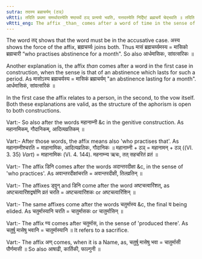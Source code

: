 ```yaml
---
sutra: तदस्य ब्रह्मचर्यम् (ठञ्)
vRtti: तदिति प्रथमा समर्थादस्येति षष्ठ्यर्थे ठञ् प्रत्ययो भवति, यत्तदस्येति निर्द्दिष्टं ब्रह्मचर्ये चेद्भवति ॥ तदिति द्वितीयासमर्थात्कालवाचिनः प्रातिपदिकादस्येति षष्ठ्यर्थे ठञ् प्रत्ययो भवति ब्रह्मचर्य्ये चेद्गम्यते ॥
vRtti_eng: The affix _than_ comes after a word of time in the sense of 'an abstinence that lasts so long' or 'who practises abstinence so long'.
---
```

The word तद् shows that the word must be in the accusative case. अस्य shows the force of the affix, ब्रह्मचर्य्यः joins both. Thus मासं ब्रह्मचर्य्यमस्य = मासिको ब्रह्मचारी “who practises abstinence for a month". So also आर्धमासिकः, सांवत्सरिकः ॥

Another explanation is, the affix _than_ comes after a word in the first case in construction, when the sense is that of an abstinence which lasts for such a period. As मासोऽस्य ब्रह्मचर्यस्य = मासिकं ब्रह्मचर्यम् "an abstinence lasting for a month". आर्धमासिकं, सांवत्सरिकं ॥

In the first case the affix relates to a person, in the second, to the vow itself. Both these explanations are valid, as the structure of the aphorism is open to both constructions.

Vart:- So also after the words महानाम्नी &c in the genitive construction. As महानामिकम्, गौदानिकम्, आदित्यव्रतिकम् ॥

Vart:- After those words, the affix means also 'who practises that'. As महानाम्नीश्चरति = माहानामिकः, आदित्यव्रतिकः, गौदानिकः ॥ महानाम्नी + ठञ् = महानामन् + ठञ् ((VI. 3. 35) _Vart_) = माहानामिकः (VI. 4. 144). महनाम्न्य ऋचः, तत् सहचरितं व्रतं ॥

Vart:- The affix डिनि comes after the words अदान्तरदीक्षा &c, in the sense of 'who practices'. As अवान्तरदीक्षांचरति = अवान्तरदीक्षी, तिलव्रतिन् ॥

Vart:- The affixes ड्वुन् and डिनि come after the word अष्टचत्वारिंशत्, as अष्टचत्वारिंशद्वर्षाणि व्रतं चरति = अष्टचत्वारिंशकः or अष्टचत्वारिंशिन् ॥

Vart:- The same affixes come after the words चतुर्मास्य &c, the final य being elided. As चतुर्मास्यानि चरति = चातुर्मासकः or चातुर्मासिन् ॥

Vart:- The affix ण्य comes after चतुर्मास, in the sense of 'produced there'. As चतुर्षु मासेषु भवानि = चातुर्मास्यानि ॥ It refers to a sacrifice.

Vart:- The affix अण् comes, when it is a Name, as, चतुर्षु मासेषु भवा = चातुर्मासी पौर्णमासी ॥ So also आषाढी, कार्तिकी, फाल्गुनी ॥

